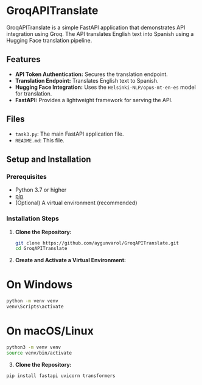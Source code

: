 # GroqAPITranslate

GroqAPITranslate is a simple FastAPI application that demonstrates API integration using Groq. The API translates English text into Spanish using a Hugging Face translation pipeline.

## Features

- **API Token Authentication:** Secures the translation endpoint.
- **Translation Endpoint:** Translates English text to Spanish.
- **Hugging Face Integration:** Uses the `Helsinki-NLP/opus-mt-en-es` model for translation.
- **FastAPI:** Provides a lightweight framework for serving the API.

## Files

- `task3.py`: The main FastAPI application file.
- `README.md`: This file.

## Setup and Installation

### Prerequisites

- Python 3.7 or higher
- [pip](https://pip.pypa.io/en/stable/installation/)
- (Optional) A virtual environment (recommended)

### Installation Steps

1. **Clone the Repository:**

   ```bash
   git clone https://github.com/aygunvarol/GroqAPITranslate.git
   cd GroqAPITranslate
   ```

2. **Create and Activate a Virtual Environment:**


# On Windows
```bash
python -m venv venv
venv\Scripts\activate
```
# On macOS/Linux
```bash
python3 -m venv venv
source venv/bin/activate
```

3. **Clone the Repository:**

```bash
pip install fastapi uvicorn transformers
```
